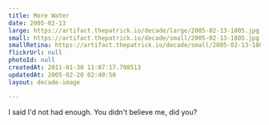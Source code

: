 ```yaml
---
title: More Water
date: 2005-02-13
large: https://artifact.thepatrick.io/decade/large/2005-02-13-1805.jpg
small: https://artifact.thepatrick.io/decade/small/2005-02-13-1805.jpg
smallRetina: https://artifact.thepatrick.io/decade/small/2005-02-13-1805@2x.jpg
flickrUrl: null
photoId: null
createdAt: 2011-01-30 11:07:17.798513
updatedAt: 2005-02-20 02:40:50
layout: decade-image

---
```

I said I'd not had enough. You didn't believe me, did you?
